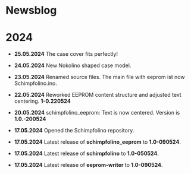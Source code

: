 # Newsblog

# 2024
* **25.05.2024** The case cover fits perfectly!
* **24.05.2024** New Nokolino shaped case model.
* **23.05.2024** Renamed source files. The main file with eeprom ist now Schimpfolino.ino.
* **22.05.2024** Reworked EEPROM content structure and adjusted text centering. **1-0.220524**
* **20.05.2024** schimpfolino_eeprom: Text is now centered. Version is **1.0.-200524**  
       
* **17.05.2024** Opened the Schimpfolino repository.
* **17.05.2024** Latest release of **schimpfolino_eeprom** to **1.0-090524**.
* **17.05.2024** Latest release of **schimpfolino** to **1.0-050524**.
* **17.05.2024** Latest release of **eeprom-writer** to **1.0-090524**.
